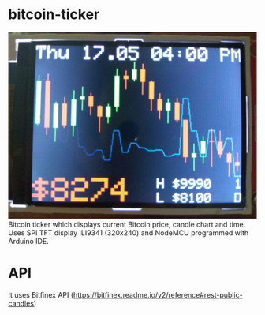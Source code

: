# bitcoin-ticker
![BTC Ticker](photo.jpg)
Bitcoin ticker which displays current Bitcoin price, candle chart and time.
Uses SPI TFT display ILI9341 (320x240) and NodeMCU programmed with Arduino IDE. 

# API
It uses Bitfinex API (https://bitfinex.readme.io/v2/reference#rest-public-candles)
